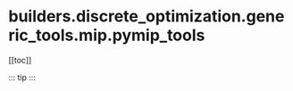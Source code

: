 # builders.discrete_optimization.generic_tools.mip.pymip_tools

[[toc]]

::: tip
<skdecide-summary></skdecide-summary>
:::

